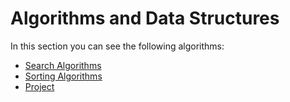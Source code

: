 # Algorithms and Data Structures
In this section you can see the following algorithms:

- <a href="https://github.com/Kevin-Galarza77/Kevin-Galarza77.github.io/tree/Algoritmos-y-Estructuras-de-Datos/Algoritmos%20de%20Busqueda">Search Algorithms</a>
- <a href="https://github.com/Kevin-Galarza77/Kevin-Galarza77.github.io/tree/Algoritmos-y-Estructuras-de-Datos/Algoritmos%20de%20Ordenamiento">Sorting Algorithms</a>
- <a href="https://github.com/Kevin-Galarza77/Kevin-Galarza77.github.io/tree/Algoritmos-y-Estructuras-de-Datos/Proyecto%20Algoritmos%20y%20Estructuras%20de%20Datos">Project</a>
